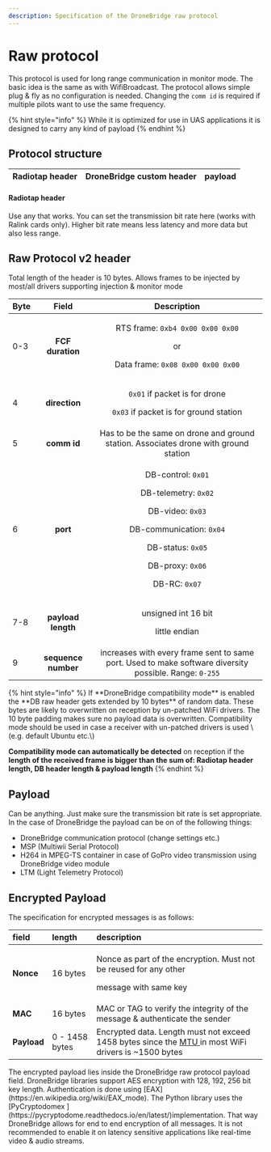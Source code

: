 ```yaml
---
description: Specification of the DroneBridge raw protocol
---
```


# Raw protocol

This protocol is used for long range communication in monitor mode. The basic idea is the same as with WifiBroadcast. The protocol allows simple plug & fly as no configuration is needed. Changing the `comm id` is required if multiple pilots want to use the same frequency.

{% hint style="info" %}
While it is optimized for use in UAS applications it is designed to carry any kind of payload
{% endhint %}

## Protocol structure

| Radiotap header | DroneBridge custom header | payload |
| :---: | :---: | :---: |


#### Radiotap header

Use any that works. You can set the transmission bit rate here \(works with Ralink cards only\). Higher bit rate means less latency and more data but also less range.

## Raw Protocol v2 header

Total length of the header is 10 bytes. Allows frames to be injected by most/all drivers supporting injection & monitor mode

<table>
  <thead>
    <tr>
      <th style="text-align:left">Byte</th>
      <th style="text-align:center">Field</th>
      <th style="text-align:center">Description</th>
    </tr>
  </thead>
  <tbody>
    <tr>
      <td style="text-align:left">0-3</td>
      <td style="text-align:center"><b>FCF duration</b>
      </td>
      <td style="text-align:center">
        <p>RTS frame: <code>0xb4 0x00 0x00 0x00</code>
        </p>
        <p>or</p>
        <p>Data frame: <code>0x08 0x00 0x00 0x00</code>
        </p>
      </td>
    </tr>
    <tr>
      <td style="text-align:left">4</td>
      <td style="text-align:center"><b>direction</b>
      </td>
      <td style="text-align:center">
        <p><code>0x01</code> if packet is for drone</p>
        <p><code>0x03</code> if packet is for ground station</p>
      </td>
    </tr>
    <tr>
      <td style="text-align:left">5</td>
      <td style="text-align:center"><b>comm id</b>
      </td>
      <td style="text-align:center">Has to be the same on drone and ground station. Associates drone with
        ground station</td>
    </tr>
    <tr>
      <td style="text-align:left">6</td>
      <td style="text-align:center"><b>port</b>
      </td>
      <td style="text-align:center">
        <p>DB-control: <code>0x01</code>
        </p>
        <p>DB-telemetry: <code>0x02</code>
        </p>
        <p>DB-video: <code>0x03</code>
        </p>
        <p>DB-communication: <code>0x04</code>
        </p>
        <p>DB-status: <code>0x05</code>
        </p>
        <p>DB-proxy: <code>0x06</code>
        </p>
        <p>DB-RC: <code>0x07</code>
        </p>
      </td>
    </tr>
    <tr>
      <td style="text-align:left">7-8</td>
      <td style="text-align:center"><b>payload length</b>
      </td>
      <td style="text-align:center">
        <p>unsigned int 16 bit</p>
        <p>little endian</p>
      </td>
    </tr>
    <tr>
      <td style="text-align:left">9</td>
      <td style="text-align:center"><b>sequence number</b>
      </td>
      <td style="text-align:center">increases with every frame sent to same port. Used to make software diversity
        possible. Range: <code>0-255</code>
      </td>
    </tr>
  </tbody>
</table>{% hint style="info" %}
If **DroneBridge compatibility mode** is enabled the **DB raw header gets extended by 10 bytes** of random data. These bytes are likely to overwritten on reception by un-patched WiFi drivers. The 10 byte padding makes sure no payload data is overwritten. Compatibility mode should be used in case a receiver with un-patched drivers is used \(e.g. default Ubuntu etc.\)

**Compatibility mode can automatically be detected** on reception if the **length of the received frame is bigger than the sum of: Radiotap header length, DB header length & payload length**
{% endhint %}

## Payload

Can be anything. Just make sure the transmission bit rate is set appropriate. In the case of DroneBridge the payload can be on of the following things:

* DroneBridge communication protocol \(change settings etc.\)
* MSP \(Multiwii Serial Protocol\)
* H264 in MPEG-TS container in case of GoPro video transmission using DroneBridge video module
* LTM \(Light Telemetry Protocol\)

## Encrypted Payload

The specification for encrypted messages is as follows:

<table>
  <thead>
    <tr>
      <th style="text-align:left">field</th>
      <th style="text-align:left">length</th>
      <th style="text-align:left">description</th>
    </tr>
  </thead>
  <tbody>
    <tr>
      <td style="text-align:left"><b>Nonce</b>
      </td>
      <td style="text-align:left">16 bytes</td>
      <td style="text-align:left">
        <p>Nonce as part of the encryption. Must not be reused for any other</p>
        <p>message with same key</p>
      </td>
    </tr>
    <tr>
      <td style="text-align:left"><b>MAC</b>
      </td>
      <td style="text-align:left">16 bytes</td>
      <td style="text-align:left">MAC or TAG to verify the integrity of the message &amp; authenticate the
        sender</td>
    </tr>
    <tr>
      <td style="text-align:left"><b>Payload</b>
      </td>
      <td style="text-align:left">0 - 1458 bytes</td>
      <td style="text-align:left">Encrypted data. Length must not exceed 1458 bytes since the <a href="https://de.wikipedia.org/wiki/Maximum_Transmission_Unit">MTU </a>in
        most WiFi drivers is ~1500 bytes</td>
    </tr>
  </tbody>
</table>The encrypted payload lies inside the DroneBridge raw protocol payload field. DroneBridge libraries support AES encryption with 128, 192, 256 bit key length. Authentication is done using [EAX](https://en.wikipedia.org/wiki/EAX_mode). The Python library uses the [PyCryptodomex ](https://pycryptodome.readthedocs.io/en/latest/)implementation. That way DroneBridge allows for end to end encryption of all messages. It is not recommended to enable it on latency sensitive applications like real-time video & audio streams.

